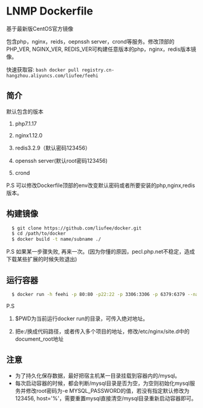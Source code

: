 LNMP Dockerfile
=================

基于最新版CentOS官方镜像

包含php，nginx，reids，oepnssh server，crond等服务。修改顶部的PHP_VER, NGINX_VER, REDIS_VER可构建任意版本的php，nginx，redis版本镜像。

快速获取容: ```bash docker pull registry.cn-hangzhou.aliyuncs.com/liufee/feehi ```

简介
------------------------
默认包含的版本

1. php7.1.17

2. nginx1.12.0

3. redis3.2.9（默认密码123456）

4. openssh server(默认root密码123456)

5. crond

P.S 可以修改Dockerfile顶部的env改变默认密码或者所要安装的php,nginx,redis版本。


构建镜像
------------------------
```bash
  $ git clone https://github.com/liufee/docker.git
  $ cd /path/to/docker
  $ docker build -t name/subname ./
```
P.S 如果某一步骤失败, 再来一次。(因为你懂的原因，pecl.php.net不稳定，造成下载某些扩展的时候失败退出)


运行容器
-------------------
```bash
  $ docker run -h feehi -p 80:80 -p22:22 -p 3306:3306 -p 6379:6379 --name feehi -itd -v $PWD/etc/nginx:/etc/nginx -v $PWD/data/mysql:/mysql -v $PWD/data/log:/var/log -v /e:/work name/subname
```

 P.S 
 
 1. $PWD为当前运行docker run的目录，可传入绝对地址。
 
 2. 把e:/换成代码路径，或者传入多个项目的地址，修改/etc/nginx/site.d中的document_root地址


注意
-------------------
* 为了持久化保存数据，最好把宿主机某一目录挂载到容器内的/mysql。
* 每次启动容器的时候，都会判断/mysql目录是否为空，为空则初始化mysql服务并修改root密码为-e MYSQL_PASSWORD的值，若没有指定默认修改为123456, host='%'，需要重置mysql直接清空/mysql目录重新启动容器即可。

   
